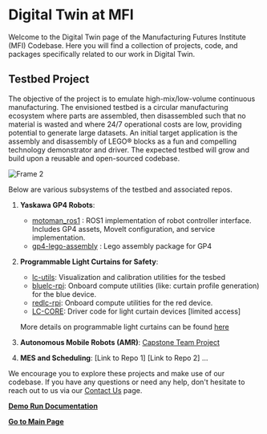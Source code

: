 # Digital Twin at MFI

Welcome to the Digital Twin page of the Manufacturing Futures Institute (MFI) Codebase. Here you will find a collection of projects, code, and packages specifically related to our work in Digital Twin.

## Testbed Project

The objective of the project is to emulate high-mix/low-volume continuous manufacturing. The envisioned testbed is a circular manufacturing ecosystem where parts are assembled, then disassembled such that no material is wasted and where 24/7 operational costs are low, providing potential to generate large datasets. An initial target application is the assembly and disassembly of LEGO® blocks as a fun and compelling technology demonstrator and driver. The expected testbed will grow and build upon a reusable and open-sourced codebase.

![Frame 2](https://github.com/cmu-mfi/.github/assets/8982264/627759fe-e36f-4b4b-a254-6b11e42cf814)

Below are various subsystems of the testbed and associated repos.

1. **Yaskawa GP4 Robots**:
    - [motoman_ros1](https://github.com/cmu-mfi/motoman_ros1) : ROS1 implementation of robot controller interface. Includes GP4 assets, MoveIt configuration, and service implementation. 
    - [gp4-lego-assembly](https://github.com/cmu-mfi/gp4-lego-assembly) : Lego assembly package for GP4

2. **Programmable Light Curtains for Safety**:
    - [lc-utils](https://github.com/cmu-mfi/lc-utils): Visualization and calibration utilities for the tesbed
    - [bluelc-rpi](https://github.com/cmu-mfi/bluelc-rpi): Onboard compute utilities (like: curtain profile generation) for the blue device.
    - [redlc-rpi](https://github.com/cmu-mfi/redlc-rpi): Onboard compute utilities for the red device.
    - [LC-CORE](https://github.com/cmu-mfi/LC-CORE): Driver code for light curtain devices [limited access]
    
    More details on programmable light curtains can be found [here](https://www.cs.cmu.edu/~ILIM/light_curtains/)
      
3. **Autonomous Mobile Robots (AMR)**: [Capstone Team Project](https://mrsd-project.herokuapp.com/)
4. **MES and Scheduling**: [Link to Repo 1] [Link to Repo 2]
...

We encourage you to explore these projects and make use of our codebase. If you have any questions or need any help, don't hesitate to reach out to us via our [Contact Us](CONTACT.md) page.

[**Demo Run Documentation**](DEMO.md)

<!-- ## Get Involved

If you're interested in contributing to our work in digital twin, we would love to hear from you! Please check out our [Contribution Guidelines](CONTRIBUTION.md) for information on how to get started.

Thank you for your interest in our work in Digital Twin. We look forward to your collaboration as we continue to innovate in this field.

Stay updated with our latest projects and code releases by subscribing to our newsletter. [Subscribe Here](SUBSCRIPTION.md).
-->

[**Go to Main Page**](https://github.com/cmu-mfi/)
